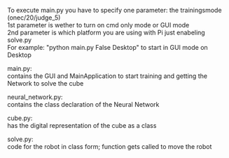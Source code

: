 To execute main.py you have to specify one parameter: the trainingsmode (onec/20/judge_5) <br/>
1st parameter is wether to turn on cmd only mode or GUI mode  
2nd parameter is which platform you are using with Pi just enabeling solve.py  
For example: "python main.py False Desktop" to start in GUI mode on Desktop   

main.py:  
contains the GUI and MainApplication to start training and getting the Network to solve the cube

neural_network.py:  
contains the class declaration of the Neural Network

cube.py:  
has the digital representation of the cube as a class

solve.py:  
code for the robot in class form; function gets called to move the robot
